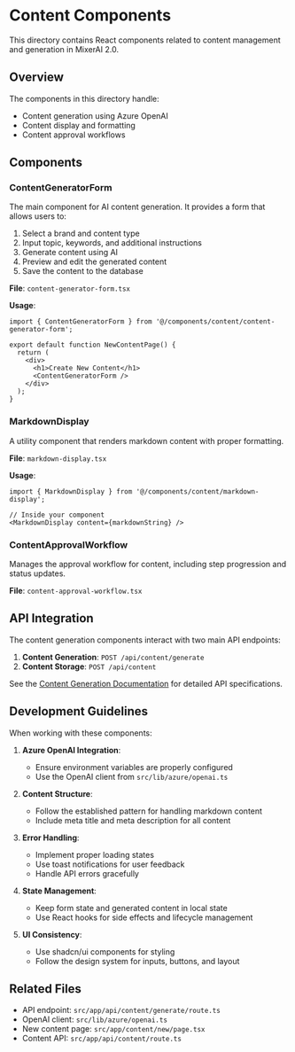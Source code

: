 # Content Components

This directory contains React components related to content management and generation in MixerAI 2.0.

## Overview

The components in this directory handle:
- Content generation using Azure OpenAI
- Content display and formatting
- Content approval workflows

## Components

### ContentGeneratorForm

The main component for AI content generation. It provides a form that allows users to:
1. Select a brand and content type
2. Input topic, keywords, and additional instructions
3. Generate content using AI
4. Preview and edit the generated content
5. Save the content to the database

**File**: `content-generator-form.tsx`

**Usage**:
```tsx
import { ContentGeneratorForm } from '@/components/content/content-generator-form';

export default function NewContentPage() {
  return (
    <div>
      <h1>Create New Content</h1>
      <ContentGeneratorForm />
    </div>
  );
}
```

### MarkdownDisplay

A utility component that renders markdown content with proper formatting.

**File**: `markdown-display.tsx`

**Usage**:
```tsx
import { MarkdownDisplay } from '@/components/content/markdown-display';

// Inside your component
<MarkdownDisplay content={markdownString} />
```

### ContentApprovalWorkflow

Manages the approval workflow for content, including step progression and status updates.

**File**: `content-approval-workflow.tsx`

## API Integration

The content generation components interact with two main API endpoints:

1. **Content Generation**: `POST /api/content/generate`
2. **Content Storage**: `POST /api/content`

See the [Content Generation Documentation](/docs/CONTENT_GENERATION.md) for detailed API specifications.

## Development Guidelines

When working with these components:

1. **Azure OpenAI Integration**:
   - Ensure environment variables are properly configured
   - Use the OpenAI client from `src/lib/azure/openai.ts`

2. **Content Structure**:
   - Follow the established pattern for handling markdown content
   - Include meta title and meta description for all content

3. **Error Handling**:
   - Implement proper loading states
   - Use toast notifications for user feedback
   - Handle API errors gracefully

4. **State Management**:
   - Keep form state and generated content in local state
   - Use React hooks for side effects and lifecycle management

5. **UI Consistency**:
   - Use shadcn/ui components for styling
   - Follow the design system for inputs, buttons, and layout

## Related Files

- API endpoint: `src/app/api/content/generate/route.ts`
- OpenAI client: `src/lib/azure/openai.ts`
- New content page: `src/app/content/new/page.tsx`
- Content API: `src/app/api/content/route.ts` 